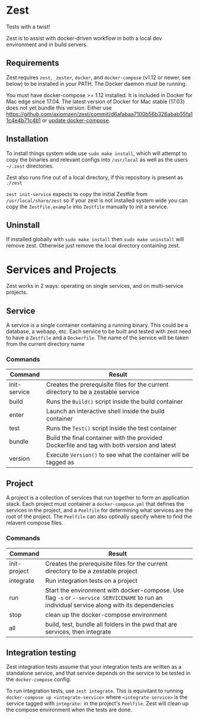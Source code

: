# Zest
Tests with a twist!

Zest is to assist with docker-driven workflow in both a local dev environment and in build servers.

## Requirements
Zest requires `zest`, `_zester`, `docker`, and `docker-compose` (v1.12 or newer, see below)
to be installed in your PATH. The Docker daemon must be running.

You must have docker-compose >= 1.12 installed. It is included in Docker for Mac edge since 17.04.
The latest version of Docker for Mac stable (17.03) does not yet bundle this version.
Either use https://github.com/axiomzen/zest/commit/d6afabaa7100b56b326abab55fa11c4e4b71c4b1
or [update docker-compose](https://docs.docker.com/compose/install/).

## Installation
To install things system wide use `sudo make install`, which will attempt to copy the binaries and relevant configs into `/usr/local` as well as the users `~/.zest` directories.

Zest also runs fine out of a local directory, if this repository is present as `./zest`

`zest init-service` expects to copy the initial Zestfile from `/usr/local/share/zest` so if your zest is not installed system wide you can copy the `Zestfile.example` into `Zestfile` manually to init a service.

## Uninstall
If installed globally with `sudo make install` then `sudo make uninstall` will remove zest. Otherwise just remove the local directory containing zest.

# Services and Projects
Zest works in 2 ways: operating on single services, and on multi-service projects.

## Service
A service is a single container containing a running binary. This could be a database, a webapp, etc.
Each service to be built and tested with zest need to have a `Zestfile` and a `Dockerfile`. The name of the service will be taken from the current directory name

### Commands
Command | Result
--------|-------
init-service | Creates the prerequisite files for the current directory to be a zestable service
build   | Runs the `Build()` script inside the build container
enter   | Launch an interactive shell inside the build container
test    | Runs the `Test()` script inside the test container
bundle  | Build the final container with the provided Dockerfile and tag with both version and latest
version | Execute `Version()` to see what the container will be tagged as


## Project
A project is a collection of services that run together to form an application stack.
Each project must container a `docker-compose.yml` that defines the services in the project, and a `Peelfile` for determining what services are the root of the project.
The `Peelfile` can also optinally specify where to find the relavent compose files.

### Commands
Command | Result
--------|--------
init-project | Creates the prerequisite files for the current directory to be a zestable project
integrate | Run integration tests on a project
run | Start the environment with docker-compose. Use flag `-s` or `--service SERVICENAME` to run an individual service along with its dependencies
stop | clean up the docker-compose environment
all | build, test, bundle all folders in the pwd that are services, then integrate

## Integration testing
Zest integration tests assume that your integration tests are written as a standalone service, and that service depends on the service to be tested in the `docker-compose` config.

To run integration tests, use `zest integrate`. This is equivilant to running `docker-compose up <integrate-service>` where `<integrate-service>` is the service tagged with `integrate:` in the project's `Peelfile`.
Zest will clean up the compose environment when the tests are done.
